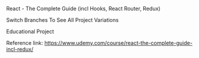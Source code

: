 React - The Complete Guide (incl Hooks, React Router, Redux)

Switch Branches To See All Project Variations

Educational Project

Reference link: https://www.udemy.com/course/react-the-complete-guide-incl-redux/